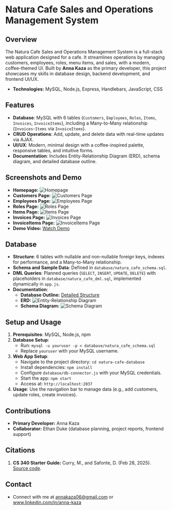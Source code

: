 # Natura Cafe Sales and Operations Management System

## Overview
The Natura Cafe Sales and Operations Management System is a full-stack web application designed for a cafe. It streamlines operations by managing customers, employees, roles, menu items, and sales, with a modern, coffee-themed UI. Built by **Anna Kaza** as the primary developer, this project showcases my skills in database design, backend development, and frontend UI/UX.

- **Technologies:** MySQL, Node.js, Express, Handlebars, JavaScript, CSS  

## Features
- **Database**: MySQL with 6 tables (`Customers`, `Employees`, `Roles`, `Items`, `Invoices`, `InvoiceItems`), including a Many-to-Many relationship (`Invoices`-`Items` via `InvoiceItems`).  
- **CRUD Operations**: Add, update, and delete data with real-time updates via AJAX.  
- **UI/UX**: Modern, minimal design with a coffee-inspired palette, responsive tables, and intuitive forms.  
- **Documentation**: Includes Entity-Relationship Diagram (ERD), schema diagram, and detailed database outline.

## Screenshots and Demo
- **Homepage:** ![Homepage](docs/screenshots/home_page.png)  
- **Customers Page:** ![Customers Page](docs/screenshots/customers_page.png)  
- **Employees Page:** ![Employees Page](docs/screenshots/employees_page.png)  
- **Roles Page:** ![Roles Page](docs/screenshots/roles_page.png)  
- **Items Page:** ![Items Page](docs/screenshots/items_page.png)  
- **Invoices Page:** ![Invoices Page](docs/screenshots/invoices_page.png)  
- **InvoiceItems Page:** ![InvoiceItems Page](docs/screenshots/invoice_items_page.png)  
- **Demo Video:** [Watch Demo](docs/screenshots/demo.mp4)

## Database
- **Structure**: 6 tables with nullable and non-nullable foreign keys, indexes for performance, and a Many-to-Many relationship.  
- **Schema and Sample Data**: Defined in `database/natura_cafe_schema.sql`.  
- **DML Queries**: Planned queries (`SELECT`, `INSERT`, `UPDATE`, `DELETE`) with placeholders in `database/natura_cafe_dml.sql`, implemented dynamically in `app.js`.  
- **Documentation**:  
  - **Database Outline:** [Detailed Structure](docs/database-outline.md)  
  - **ERD:** ![Entity-Relationship Diagram](docs/erd.png)  
  - **Schema Diagram:** ![Schema Diagram](docs/schema.png)
  
## Setup and Usage
1. **Prerequisites**: MySQL, Node.js, npm
2. **Database Setup**:  
   - Run: `mysql -u youruser -p < database/natura_cafe_schema.sql`  
   - Replace `youruser` with your MySQL username.
3. **Web App Setup**:  
   - Navigate to the project directory: `cd natura-cafe-database`  
   - Install dependencies: `npm install`  
   - Configure `database/db-connector.js` with your MySQL credentials.  
   - Start the app: `npm start`  
   - Access at: `http://localhost:2037`
4. **Usage**: Use the navigation bar to manage data (e.g., add customers, update roles, create invoices).

## Contributions
- **Primary Developer:** Anna Kaza
- **Collaborator:** Ethan Duke (database planning, project reports, frontend support)

## Citations
1. **CS 340 Starter Guide:** Curry, M., and Safonte, D. (Feb 28, 2025). [Source code](https://github.com/osu-cs340-ecampus/nodejs-starter-app).

## Contact
- Connect with me at annakaza06@gmail.com or www.linkedin.com/in/anna-kaza